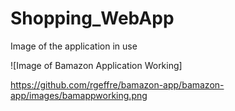 # Shopping_WebApp

Image of the application in use

![Image of Bamazon Application Working]

https://github.com/rgeffre/bamazon-app/bamazon-app/images/bamappworking.png
